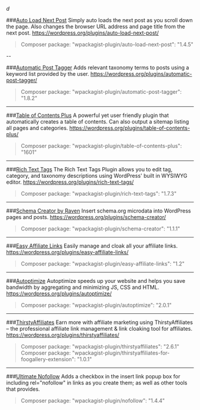 *d*

###[Auto Load Next Post](https://wordpress.org/plugins/auto-load-next-post/)
Simply auto loads the next post as you scroll down the page. Also changes the browser URL address and page title from the next post.
https://wordpress.org/plugins/auto-load-next-post/
> Composer package: "wpackagist-plugin/auto-load-next-post": "1.4.5"

--

###[Automatic Post Tagger](https://wordpress.org/plugins/automatic-post-tagger/)
Adds relevant taxonomy terms to posts using a keyword list provided by the user.
https://wordpress.org/plugins/automatic-post-tagger/
> Composer package: "wpackagist-plugin/automatic-post-tagger": "1.8.2"

---

###[Table of Contents Plus](https://wordpress.org/plugins/table-of-contents-plus/)
A powerful yet user friendly plugin that automatically creates a table of contents. Can also output a sitemap listing all pages and categories.
https://wordpress.org/plugins/table-of-contents-plus/
> Composer package: "wpackagist-plugin/table-of-contents-plus": "1601"

---

###[Rich Text Tags](https://wordpress.org/plugins/rich-text-tags/)
The Rich Text Tags Plugin allows you to edit tag, category, and taxonomy descriptions using WordPress' built in WYSIWYG editor.
https://wordpress.org/plugins/rich-text-tags/
> Composer package: "wpackagist-plugin/rich-text-tags": "1.7.3"

---

###[Schema Creator by Raven](https://wordpress.org/plugins/schema-creator/)
Insert schema.org microdata into WordPress pages and posts.
https://wordpress.org/plugins/schema-creator/
> Composer package: "wpackagist-plugin/schema-creator": "1.1.1"

---

###[Easy Affiliate Links](https://wordpress.org/plugins/easy-affiliate-links/)
Easily manage and cloak all your affiliate links.
https://wordpress.org/plugins/easy-affiliate-links/
> Composer package: "wpackagist-plugin/easy-affiliate-links": "1.2"

---

###[Autoptimize](https://wordpress.org/plugins/autoptimize/)
Autoptimize speeds up your website and helps you save bandwidth by aggregating and minimizing JS, CSS and HTML.
https://wordpress.org/plugins/autoptimize/
> Composer package: "wpackagist-plugin/autoptimize": "2.0.1"

---

###[ThirstyAffiliates](https://wordpress.org/plugins/thirstyaffiliates/)
Earn more with affiliate marketing using ThirstyAffiliates – the professional affiliate link management & link cloaking tool for affiliates.
https://wordpress.org/plugins/thirstyaffiliates/
> Composer package: "wpackagist-plugin/thirstyaffiliates": "2.6.1"
> Composer package: "wpackagist-plugin/thirstyaffiliates-for-foogallery-extension": "1.0.1"

---

###[Ultimate Nofollow](https://wordpress.org/plugins/nofollow/)
Adds a checkbox in the insert link popup box for including rel="nofollow" in links as you create them; as well as other tools that provides.
> Composer package: "wpackagist-plugin/nofollow": "1.4.4"